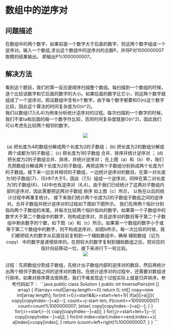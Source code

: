 # 数组中的逆序对
## 问题描述
在数组中的两个数字，如果前面一个数字大于后面的数字，则这两个数字组成一个逆序对。输入一个数组,求出这个数组中的逆序对的总数P。并将P对1000000007取模的结果输出。 即输出P%1000000007。
## 解决方法
看到这个题目，我们的第一反应是顺序扫描整个数组。每扫描到一个数组的时候，逐个比较该数字和它后面的数字的大小。如果后面的数字比它小，则这两个数字就组成了一个逆序对。假设数组中含有n个数字。由于每个数字都要和O(n)这个数字比较，因此这个算法的时间复杂度为O(n^2)。  
我们以数组{7,5,6,4}为例来分析统计逆序对的过程。每次扫描到一个数字的时候，我们不拿ta和后面的每一个数字作比较，否则时间复杂度就是O(n^2)，因此我们可以考虑先比较两个相邻的数字。  
<div align="center"><img src="https://github.com/yueji12321/Jianzhi-Offer/blob/master/img/7491640_1525400721676_20170710223428592.jpg"><div><br>
(a) 把长度为4的数组分解成两个长度为2的子数组；  
(b) 把长度为2的数组分解成两个成都为1的子数组；  
(c) 把长度为1的子数组 合并、排序并统计逆序对 ；  
(d) 把长度为2的子数组合并、排序，并统计逆序对；  
在上图（a）和（b）中，我们先把数组分解成两个长度为2的子数组，再把这两个子数组分别拆成两个长度为1的子数组。接下来一边合并相邻的子数组，一边统计逆序对的数目。在第一对长度为1的子数组{7}、{5}中7大于5，因此（7,5）组成一个逆序对。同样在第二对长度为1的子数组{6}、{4}中也有逆序对（6,4）。由于我们已经统计了这两对子数组内部的逆序对，因此需要把这两对子数组 排序 如上图（c）所示， 以免在以后的统计过程中再重复统计。  
接下来我们统计两个长度为2的子数组子数组之间的逆序对。合并子数组并统计逆序对的过程如下图如下图所示。  
我们先用两个指针分别指向两个子数组的末尾，并每次比较两个指针指向的数字。如果第一个子数组中的数字大于第二个数组中的数字，则构成逆序对，并且逆序对的数目等于第二个子数组中剩余数字的个数，如下图（a）和（c）所示。如果第一个数组的数字小于或等于第二个数组中的数字，则不构成逆序对，如图b所示。每一次比较的时候，我们都把较大的数字从后面往前复制到一个辅助数组中，确保 辅助数组（记为copy） 中的数字是递增排序的。在把较大的数字复制到辅助数组之后，把对应的指针向前移动一位，接下来进行下一轮比较。  
<div align="center"><img src="https://github.com/yueji12321/Jianzhi-Offer/blob/master/img/7491640_1499735690500_20170711085550783.png"><div><br>
过程：先把数组分割成子数组，先统计出子数组内部的逆序对的数目，然后再统计出两个相邻子数组之间的逆序对的数目。在统计逆序对的过程中，还需要对数组进行排序。如果对排序算法很熟悉，我们不难发现这个过程实际上就是归并排序。参考代码如下：  
```java
public class Solution {
    public int InversePairs(int [] array) {
        if(array==null||array.length==0)
            return 0;
        int[] copy=new int[array.length];
        for(int i=0;i<array.length;i++){
            copy[i]=array[i];
        }
        return InverseCount(array,copy,0,array.length-1);
    }
    public int InverseCount(int[] a,int[] copy,int start,int end){
        if(start==end){
            copy[start]=a[start];
            return 0;
        }
        int len=(end-start)/2;
        int left=InverseCount(a,copy,start,start+len)%1000000007;
        int right=InverseCount(a,copy,start+len+1,end)%1000000007;
        int count=0;
        int copyIndex=end;
        int i=start+len;
        int j=end;
        while(i>=start&&j>=start+len+1){
            if(a[i]>a[j]){
                copy[copyIndex--]=a[i--];
                count+=j-start-len;
                if(count>=1000000007)
                    count=count%1000000007;
            }else{
                copy[copyIndex--]=a[j--];
            }
        }
        for(;i>=start;i--){
            copy[copyIndex--]=a[i];
        }
        for(;j>=start+len+1;j--){
            copy[copyIndex--]=a[j];
        }
        for(int index=start;index<=end;index++){
            a[index]=copy[index];
        }
        return (count+left+right)%1000000007;
    }
}
```
